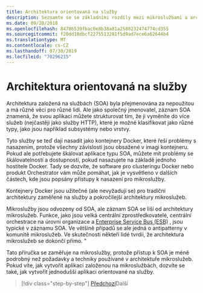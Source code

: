 ```yaml
---
title: Architektura orientovaná na služby
description: Seznamte se se základními rozdíly mezi mikroslužbami a architekturou orientované na služby (SOA).
ms.date: 09/20/2018
ms.openlocfilehash: 84786539fbac0e8b38a81a2580232474774cd355
ms.sourcegitcommit: f20dd18dbcf2275513281f5d9ad7ece6a62644b4
ms.translationtype: MT
ms.contentlocale: cs-CZ
ms.lasthandoff: 07/30/2019
ms.locfileid: "70296215"
---
```

# <a name="service-oriented-architecture"></a>Architektura orientovaná na služby

Architektura založená na službách (SOA) byla přejmenována za nepoužitou a má různé věci pro různé lidi. Ale jako společný jmenovatel, záznam SOA znamená, že svou aplikaci můžete strukturovat tím, že ji vyměníte do více služeb (nejčastěji jako služby HTTP), které je možné klasifikovat jako různé typy, jako jsou například subsystémy nebo vrstvy.

Tyto služby se teď dají nasadit jako kontejnery Docker, které řeší problémy s nasazením, protože všechny závislosti jsou obsažené v imagi kontejneru. Pokud ale potřebujete škálovat aplikace typu SOA, můžete mít problémy se škálovatelností a dostupností, pokud nasazujete na základě jednoho hostitele Docker. Tady se dozvíte, že software pro clusteringu Docker nebo produkt Orchestrator vám může pomáhat, jak je vysvětleno v dalších částech, kde jsou popsány přístupy k nasazení pro mikroslužby.

Kontejnery Docker jsou užitečné (ale nevyžadují se) pro tradiční architektury zaměřené na služby a pokročilejší architektury mikroslužeb.

Mikroslužby jsou odvozeny od SOA, ale záznam SOA se liší od architektury mikroslužeb. Funkce, jako jsou velká centrální zprostředkovatelé, centrální orchestrace na úrovni organizace a [Enterprise Service Bus (ESB)](https://en.wikipedia.org/wiki/Enterprise_service_bus) , jsou typické v záznamu SOA. Ve většině případů se ale jedná o antipatterny v komunitě mikroslužeb. Ve skutečnosti někteří lidé tvrdíi, že architektura mikroslužeb se dokončí přímo. "

Tato příručka se zaměřuje na mikroslužby, protože přístup k SOA je méně podrobný než požadavky a techniky používané v architektuře mikroslužeb. Pokud víte, jak vytvořit aplikaci založenou na mikroslužbách, dozvíte se také, jak vytvořit jednodušší aplikaci orientované na služby.

>[!div class="step-by-step"]
>[Předchozí](docker-application-state-data.md)Další
>[](microservices-architecture.md)
